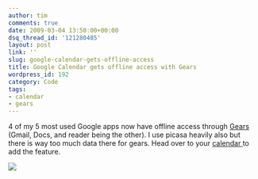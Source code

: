 ```yaml
---
author: tim
comments: true
date: 2009-03-04 13:50:00+00:00
dsq_thread_id: '121280485'
layout: post
link: ''
slug: google-calendar-gets-offline-access
title: Google Calendar gets offline access with Gears
wordpress_id: 192
category: Code
tags:
- calendar
- gears
---
```


4 of my 5 most used Google apps now have offline access through [Gears
](http://gears.google.com/)(Gmail, Docs, and reader being the other).  I use
picasa heavily also but there is way too much data there for gears.  Head over
to your [calendar ](https://www.google.com/calendar/)to add the feature.  
  
![](http://4.bp.blogspot.com/_ZaGO7GjCqAI/Sa421fHmqBI/AAAAAAAAPJA/TgcJknPLigE/s1600/offline-calendar-1.png)
